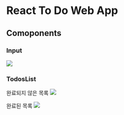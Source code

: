 # React To Do Web App

## Comoponents

### Input

<img src = "./assets/addform.png"></img>

### TodosList

완료되지 않은 목록
<img src = "./assets/todolist.png"/>

완료된 목록
<img src = "./assets/donelist.png"/>
